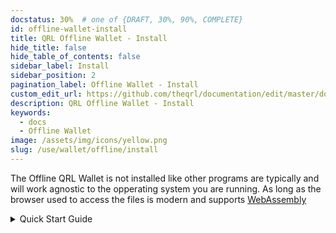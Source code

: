 ```yaml
---
docstatus: 30%  # one of {DRAFT, 30%, 90%, COMPLETE}
id: offline-wallet-install
title: QRL Offline Wallet - Install
hide_title: false
hide_table_of_contents: false
sidebar_label: Install
sidebar_position: 2
pagination_label: Offline Wallet - Install
custom_edit_url: https://github.com/theqrl/documentation/edit/master/docs/basics/what-is-qrl.md
description: QRL Offline Wallet - Install
keywords:
  - docs
  - Offline Wallet
image: /assets/img/icons/yellow.png
slug: /use/wallet/offline/install
---
```



The Offline QRL Wallet is not installed like other programs are typically and will work agnostic to the opperating system you are running. As long as the browser used to access the files is modern and supports [WebAssembly](https://webassembly.org/)


<details>
  <summary>Quick Start Guide</summary>
  <p>

## Quick Start Guide

Use this guide to get up and running quickly. 

1. Download the latest [**qrl-offline-wallet.zip** release](https://github.com/theQRL/offline-wallet-generator/releases/latest)
2. Unarchive the files on your PC

**Either**:

3. Open offline.html in a modern browser (one which [supports webassembly](https://caniuse.com/#feat=wasm))

**or**:

3. Run a local web server pointing to the index.html file, eg:

```bash
#in a command prompt
npm i -g http-server
http-server offline-wallet-generator/
```

**Then**:

4. [Generate an Offline Wallet](/use/wallet/offline/new) with the required settings (see [the QRL Address Options ](/use/wallet/overview#qrl-address-options)) for more on these settings
5. Save JSON/print/save PDF and print later

:::info 
No internet connection required after files are downloaded and verified.
:::

</p>
</details>